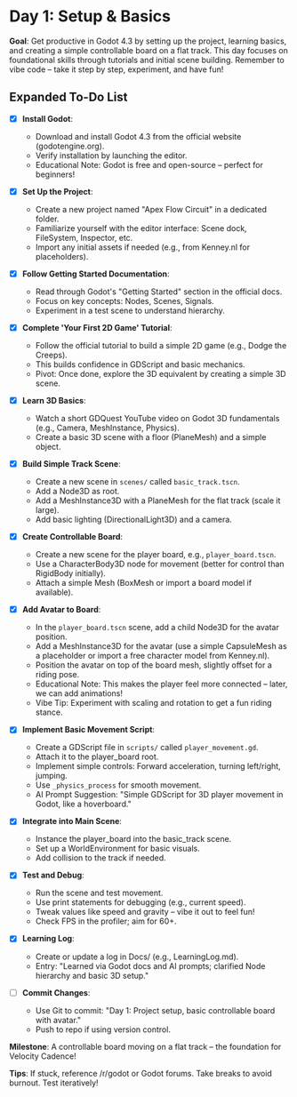 # Day 1: Setup & Basics

**Goal**: Get productive in Godot 4.3 by setting up the project, learning basics, and creating a simple controllable board on a flat track. This day focuses on foundational skills through tutorials and initial scene building. Remember to vibe code – take it step by step, experiment, and have fun!

## Expanded To-Do List

- [x] **Install Godot**:
   - Download and install Godot 4.3 from the official website (godotengine.org).
   - Verify installation by launching the editor.
   - Educational Note: Godot is free and open-source – perfect for beginners!

- [x] **Set Up the Project**:
   - Create a new project named "Apex Flow Circuit" in a dedicated folder.
   - Familiarize yourself with the editor interface: Scene dock, FileSystem, Inspector, etc.
   - Import any initial assets if needed (e.g., from Kenney.nl for placeholders).

- [x] **Follow Getting Started Documentation**:
   - Read through Godot's "Getting Started" section in the official docs.
   - Focus on key concepts: Nodes, Scenes, Signals.
   - Experiment in a test scene to understand hierarchy.

- [x] **Complete 'Your First 2D Game' Tutorial**:
   - Follow the official tutorial to build a simple 2D game (e.g., Dodge the Creeps).
   - This builds confidence in GDScript and basic mechanics.
   - Pivot: Once done, explore the 3D equivalent by creating a simple 3D scene.

- [x] **Learn 3D Basics**:
   - Watch a short GDQuest YouTube video on Godot 3D fundamentals (e.g., Camera, MeshInstance, Physics).
   - Create a basic 3D scene with a floor (PlaneMesh) and a simple object.

- [x] **Build Simple Track Scene**:
   - Create a new scene in `scenes/` called `basic_track.tscn`.
   - Add a Node3D as root.
   - Add a MeshInstance3D with a PlaneMesh for the flat track (scale it large).
   - Add basic lighting (DirectionalLight3D) and a camera.

- [X] **Create Controllable Board**:
   - Create a new scene for the player board, e.g., `player_board.tscn`.
   - Use a CharacterBody3D node for movement (better for control than RigidBody initially).
   - Attach a simple Mesh (BoxMesh or import a board model if available).

- [X] **Add Avatar to Board**:
   - In the `player_board.tscn` scene, add a child Node3D for the avatar position.
   - Add a MeshInstance3D for the avatar (use a simple CapsuleMesh as a placeholder or import a free character model from Kenney.nl).
   - Position the avatar on top of the board mesh, slightly offset for a riding pose.
   - Educational Note: This makes the player feel more connected – later, we can add animations!
   - Vibe Tip: Experiment with scaling and rotation to get a fun riding stance.

- [X] **Implement Basic Movement Script**:
   - Create a GDScript file in `scripts/` called `player_movement.gd`.
   - Attach it to the player_board root.
   - Implement simple controls: Forward acceleration, turning left/right, jumping.
   - Use `_physics_process` for smooth movement.
   - AI Prompt Suggestion: "Simple GDScript for 3D player movement in Godot, like a hoverboard."

- [X] **Integrate into Main Scene**:
    - Instance the player_board into the basic_track scene.
    - Set up a WorldEnvironment for basic visuals.
    - Add collision to the track if needed.

- [X] **Test and Debug**:
    - Run the scene and test movement.
    - Use print statements for debugging (e.g., current speed).
    - Tweak values like speed and gravity – vibe it out to feel fun!
    - Check FPS in the profiler; aim for 60+.

- [x] **Learning Log**:
    - Create or update a log in Docs/ (e.g., LearningLog.md).
    - Entry: "Learned via Godot docs and AI prompts; clarified Node hierarchy and basic 3D setup."

- [ ] **Commit Changes**:
    - Use Git to commit: "Day 1: Project setup, basic controllable board with avatar."
    - Push to repo if using version control.

**Milestone**: A controllable board moving on a flat track – the foundation for Velocity Cadence!

**Tips**: If stuck, reference /r/godot or Godot forums. Take breaks to avoid burnout. Test iteratively! 